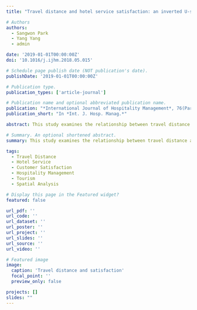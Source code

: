 ```yaml
---
title: "Travel distance and hotel service satisfaction: an inverted U-shaped relationship (2019)"

# Authors
authors:
  - Sangwon Park
  - Yang Yang
  - admin

date: '2019-01-01T00:00:00Z'
doi: '10.1016/j.ijhm.2018.05.015'

# Schedule page publish date (NOT publication's date).
publishDate: '2019-01-01T00:00:00Z'

# Publication type.
publication_types: ['article-journal']

# Publication name and optional abbreviated publication name.
publication: "*International Journal of Hospitality Management*, 76(Part A), pp. 261-270"
publication_short: "In *Int. J. Hosp. Manag.*"

abstract: This study examines the relationship between travel distance and hotel service satisfaction, revealing an inverted U-shaped relationship. We analyze how the distance traveled to reach a hotel affects guests' satisfaction levels, providing insights into hospitality management and tourism behavior. The research contributes to understanding the spatial dimensions of hospitality experiences.

# Summary. An optional shortened abstract.
summary: This study examines the relationship between travel distance and hotel service satisfaction, revealing an inverted U-shaped relationship.

tags:
  - Travel Distance
  - Hotel Service
  - Customer Satisfaction
  - Hospitality Management
  - Tourism
  - Spatial Analysis

# Display this page in the Featured widget?
featured: false

url_pdf: ''
url_code: ''
url_dataset: ''
url_poster: ''
url_project: ''
url_slides: ''
url_source: ''
url_video: ''

# Featured image
image:
  caption: 'Travel distance and satisfaction'
  focal_point: ''
  preview_only: false

projects: []
slides: ""
---
```

